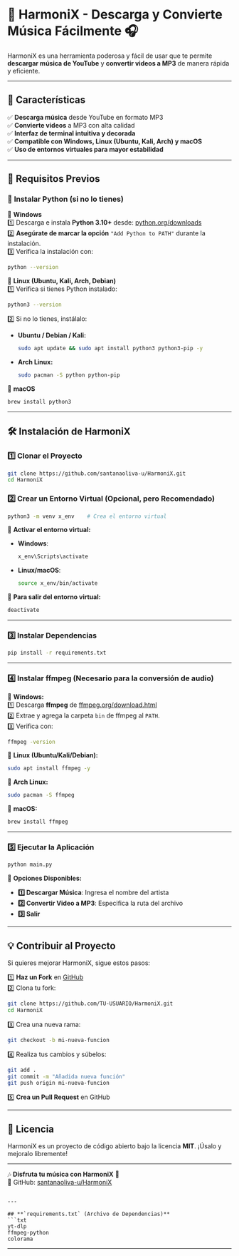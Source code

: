 # 🎵 HarmoniX - Descarga y Convierte Música Fácilmente 🎧  

HarmoniX es una herramienta poderosa y fácil de usar que te permite **descargar música de YouTube** y **convertir videos a MP3** de manera rápida y eficiente.  

---

## 🚀 Características  
✅ **Descarga música** desde YouTube en formato MP3  
✅ **Convierte videos** a MP3 con alta calidad  
✅ **Interfaz de terminal intuitiva y decorada**  
✅ **Compatible con Windows, Linux (Ubuntu, Kali, Arch) y macOS**  
✅ **Uso de entornos virtuales para mayor estabilidad**  

---

## 📌 **Requisitos Previos**  

### 🐍 **Instalar Python (si no lo tienes)**  

🔹 **Windows**  
1️⃣ Descarga e instala **Python 3.10+** desde: [python.org/downloads](https://www.python.org/downloads/)  
2️⃣ **Asegúrate de marcar la opción** `"Add Python to PATH"` durante la instalación.  
3️⃣ Verifica la instalación con:  
   ```bash
   python --version
   ```

🔹 **Linux (Ubuntu, Kali, Arch, Debian)**  
1️⃣ Verifica si tienes Python instalado:  
   ```bash
   python3 --version
   ```
2️⃣ Si no lo tienes, instálalo:  
   - **Ubuntu / Debian / Kali:**  
     ```bash
     sudo apt update && sudo apt install python3 python3-pip -y
     ```
   - **Arch Linux:**  
     ```bash
     sudo pacman -S python python-pip
     ```

🔹 **macOS**  
```bash
brew install python3
```

---

## 🛠 **Instalación de HarmoniX**  

### **1️⃣ Clonar el Proyecto**  
```bash
git clone https://github.com/santanaoliva-u/HarmoniX.git
cd HarmoniX
```

### **2️⃣ Crear un Entorno Virtual (Opcional, pero Recomendado)**  
```bash
python3 -m venv x_env    # Crea el entorno virtual
```

🔹 **Activar el entorno virtual:**  
- **Windows**:  
  ```bash
  x_env\Scripts\activate
  ```
- **Linux/macOS**:  
  ```bash
  source x_env/bin/activate
  ```

🔹 **Para salir del entorno virtual:**  
```bash
deactivate
```

---

### **3️⃣ Instalar Dependencias**  
```bash
pip install -r requirements.txt
```

---

### **4️⃣ Instalar ffmpeg (Necesario para la conversión de audio)**  

🔹 **Windows:**  
1️⃣ Descarga **ffmpeg** de [ffmpeg.org/download.html](https://ffmpeg.org/download.html)  
2️⃣ Extrae y agrega la carpeta `bin` de ffmpeg al `PATH`.  
3️⃣ Verifica con:  
   ```bash
   ffmpeg -version
   ```

🔹 **Linux (Ubuntu/Kali/Debian):**  
```bash
sudo apt install ffmpeg -y
```

🔹 **Arch Linux:**  
```bash
sudo pacman -S ffmpeg
```

🔹 **macOS:**  
```bash
brew install ffmpeg
```

---

### **5️⃣ Ejecutar la Aplicación**  
```bash
python main.py
```

🔹 **Opciones Disponibles:**  
- **1️⃣ Descargar Música**: Ingresa el nombre del artista  
- **2️⃣ Convertir Video a MP3**: Especifica la ruta del archivo  
- **3️⃣ Salir**  

---

## 💡 **Contribuir al Proyecto**  
Si quieres mejorar HarmoniX, sigue estos pasos:  

1️⃣ **Haz un Fork** en [GitHub](https://github.com/santanaoliva-u/HarmoniX)  
2️⃣ Clona tu fork:  
   ```bash
   git clone https://github.com/TU-USUARIO/HarmoniX.git
   cd HarmoniX
   ```  
3️⃣ Crea una nueva rama:  
   ```bash
   git checkout -b mi-nueva-funcion
   ```  
4️⃣ Realiza tus cambios y súbelos:  
   ```bash
   git add .
   git commit -m "Añadida nueva función"
   git push origin mi-nueva-funcion
   ```  
5️⃣ **Crea un Pull Request** en GitHub  

---

## 📝 **Licencia**  
HarmoniX es un proyecto de código abierto bajo la licencia **MIT**. ¡Úsalo y mejoralo libremente!  

---

🎶 **Disfruta tu música con HarmoniX** 🚀  
🔗 GitHub: [santanaoliva-u/HarmoniX](https://github.com/santanaoliva-u/HarmoniX)  
```

---

## **`requirements.txt` (Archivo de Dependencias)**  
```txt
yt-dlp
ffmpeg-python
colorama
```

---

